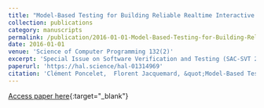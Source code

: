 ```yaml
---
title: "Model-Based Testing for Building Reliable Realtime Interactive Music Systems"
collection: publications
category: manuscripts
permalink: /publication/2016-01-01-Model-Based-Testing-for-Building-Reliable-Realtime-Interactive-Music-Systems
date: 2016-01-01
venue: 'Science of Computer Programming 132(2)'
excerpt: 'Special Issue on Software Verification and Testing (SAC-SVT 2015)'
paperurl: 'https://hal.science/hal-01314969'
citation: 'Clément Poncelet,  Florent Jacquemard, &quot;Model-Based Testing for Building Reliable Realtime Interactive Music Systems&quot; Science of Computer Programming 132(2), 2016.'
---
```

[Access paper here](https://doi.org/10.1016/j.scico.2016.08.002){:target="_blank"}

